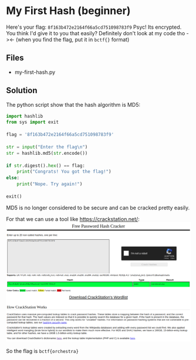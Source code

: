 # My First Hash (beginner)
Here's your flag: `8f163b472e2164f66a5cd751098783f9` Psyc! Its encrypted. You think I'd give it to you that easily? Definitely don't look at my code tho -><- (when you find the flag, put it in `bctf{}` format)

## Files
* my-first-hash.py

## Solution
The python script show that the hash algorithm is MD5:
```python
import hashlib
from sys import exit

flag = '8f163b472e2164f66a5cd751098783f9'

str = input("Enter the flag\n")
str = hashlib.md5(str.encode())

if str.digest().hex() == flag:
    print("Congrats! You got the flag!")
else:
    print("Nope. Try again!")

exit()
```

MD5 is no longer considered to be secure and can be cracked pretty easily.

For that we can use a tool like https://crackstation.net/:
![Crackstation](images/my_first_hash.png)

So the flag is `bctf{orchestra}`